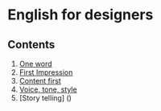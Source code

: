 # English for designers

## Contents

1. [One word](01-one-word/final.md)
2. [First Impression](02-first-impression/final.md)
3. [Content first](03-content-first/about.md)
4. [Voice, tone, style](04-voice-tone-style/index.md)
5. [Story telling] ()
